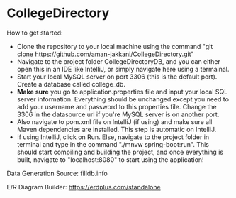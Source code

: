 # CollegeDirectory

How to get started:

- Clone the repository to your local machine using 
the command "git clone https://github.com/aman-jakkani/CollegeDirectory.git"
- Navigate to the project folder CollegeDirectoryDB, and you can either open this
in an IDE like IntelliJ, or simply navigate here using a termainal.
- Start your local MySQL server on port 3306 (this is the default port). Create a database called 
college_db. 
- <b>Make sure</b> you go to application.properties file and input your local SQL server information.
Everything should be unchanged except you need to add your username and password to this properties file. Change
the 3306 in the datasource url if you're MySQL server is on another port.
- Also navigate to pom.xml file on IntelliJ (if using) and make sure all Maven dependencies are installed. This step is automatic 
on IntelliJ.
- If using IntelliJ, click on Run. Else, navigate to the project folder in terminal and type in the command "./mnvw spring-boot:run".
This should start compiling and building the project, and once everything is built, navigate to "localhost:8080" to start using the application!

Data Generation Source: filldb.info

E/R Diagram Builder: https://erdplus.com/standalone
 
